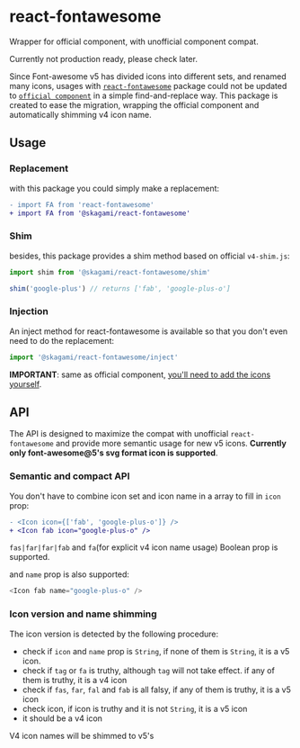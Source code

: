 # react-fontawesome

Wrapper for official component, with unofficial component compat.

Currently not production ready, please check later.

Since Font-awesome v5 has divided icons into different sets, and renamed many icons, usages with [`react-fontawesome`](https://github.com/danawoodman/react-fontawesome) package could not be updated to [`official component`](https://github.com/FortAwesome/react-fontawesome) in a simple find-and-replace way. This package is created to ease the migration, wrapping the official component and automatically shimming v4 icon name.

## Usage
### Replacement
with this package you could simply make a replacement:

```diff
- import FA from 'react-fontawesome'
+ import FA from '@skagami/react-fontawesome'
```

### Shim
besides, this package provides a shim method based on official `v4-shim.js`:

```js
import shim from '@skagami/react-fontawesome/shim'

shim('google-plus') // returns ['fab', 'google-plus-o']
```

### Injection
An inject method for react-fontawesome is available so that you don't even need to do the replacement:

```js
import '@skagami/react-fontawesome/inject'
```

__IMPORTANT__: same as official component, [you'll need to add the icons yourself](https://github.com/FortAwesome/react-fontawesome#usage).

## API
The API is designed to maximize the compat with unofficial `react-fontawesome` and provide more semantic usage for new v5 icons. __Currently only font-awesome@5's svg format icon is supported__.

### Semantic and compact API
You don't have to combine icon set and icon name in a array to fill in `icon` prop:
```diff
- <Icon icon={['fab', 'google-plus-o']} />
+ <Icon fab icon="google-plus-o" />
```
`fas|far|far|fab` and `fa`(for explicit v4 icon name usage) Boolean prop is supported.

and `name` prop is also supported:
```js
<Icon fab name="google-plus-o" />
```

### Icon version and name shimming
The icon version is detected by the following procedure:
- check if `icon` and `name` prop is `String`, if none of them is `String`, it is a v5 icon.
- check if `tag` or `fa` is truthy, although `tag` will not take effect. if any of them is truthy, it is a v4 icon
- check if `fas`, `far`, `fal` and `fab` is all falsy, if any of them is truthy, it is a v5 icon
- check icon, if icon is truthy and it is not `String`, it is a v5 icon
- it should be a v4 icon

V4 icon names will be shimmed to v5's
